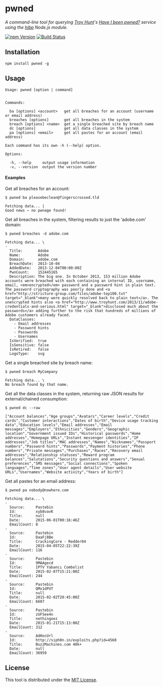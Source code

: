# pwned

*A command-line tool for querying [Troy Hunt](http://www.troyhunt.com/)'s
[Have I been pwned?](https://haveibeenpwned.com/) service using the
[hibp](https://github.com/wKovacs64/hibp) Node.js module.*

[![npm Version][npm-image]][npm-url]
[![Build Status][travis-image]][travis-url]

## Installation

```shell
npm install pwned -g
```

## Usage

```
Usage: pwned [option | command]


Commands:

  ba [options] <account>   get all breaches for an account (username or email address)
  breaches [options]       get all breaches in the system
  breach [options] <name>  get a single breached site by breach name
  dc [options]             get all data classes in the system
  pa [options] <email>     get all pastes for an account (email address)

Each command has its own -h (--help) option.

Options:

  -h, --help     output usage information
  -v, --version  output the version number
```

#### Examples

Get all breaches for an account:
```
$ pwned ba pleasebeclean@fingerscrossed.tld

Fetching data... |
Good news — no pwnage found!
```

Get all breaches in the system, filtering results to just the 'adobe.com' domain:
```
$ pwned breaches -d adobe.com

Fetching data... \
-
  Title:       Adobe
  Name:        Adobe
  Domain:      adobe.com
  BreachDate:  2013-10-04
  AddedDate:   2013-12-04T00:00:00Z
  PwnCount:    152445165
  Description: The big one. In October 2013, 153 million Adobe accounts were breached with each containing an internal ID, username, email, <em>encrypted</em> password and a password hint in plain text. The password cryptography was poorly done and <a href="http://stricture-group.com/files/adobe-top100.txt" target="_blank">many were quickly resolved back to plain text</a>. The unencrypted hints also <a href="http://www.troyhunt.com/2013/11/adobe-credentials-and-serious.html" target="_blank">disclosed much about the passwords</a> adding further to the risk that hundreds of millions of Adobe customers already faced.
  DataClasses:
    - Email addresses
    - Password hints
    - Passwords
    - Usernames
  IsVerified:  true
  IsSensitive: false
  IsRetired:   false
  LogoType:    svg
```

Get a single breached site by breach name:
```
$ pwned breach MyCompany

Fetching data... \
No breach found by that name.
```

Get all the data classes in the system, returning raw JSON results for external/chained consumption:
```
$ pwned dc --raw

["Account balances","Age groups","Avatars","Career levels","Credit cards","Customer interactions","Dates of birth","Device usage tracking data","Education levels","Email addresses","Email messages","Employers","Ethnicities","Genders","Geographic location","Government issued IDs","Historical passwords","Home addresses","Homepage URLs","Instant messenger identities","IP addresses","Job titles","MAC addresses","Names","Nicknames","Passport numbers","Password hints","Passwords","Payment histories","Phone numbers","Private messages","Purchases","Races","Recovery email addresses","Relationship statuses","Reward program balances","Salutations","Security questions and answers","Sexual preferences","SMS messages","Social connections","Spoken languages","Time zones","User agent details","User website URLs","Usernames","Website activity","Years of birth"]
```

Get all pastes for an email address:
```
$ pwned pa nobody@nowhere.com

Fetching data... \
-
  Source:     Pastebin
  Id:         xyb8vavK
  Title:      null
  Date:       2015-06-01T00:16:46Z
  EmailCount: 8
-
  Source:     Pastebin
  Id:         DaaFj8Be
  Title:      CrackingCore - Redder04
  Date:       2015-04-05T22:22:39Z
  EmailCount: 116
-
  Source:     Pastebin
  Id:         9MAAgecd
  Title:      IPTV Yabancı Combolist
  Date:       2015-02-07T15:21:00Z
  EmailCount: 244
-
  Source:     Pastebin
  Id:         QMx1dPUT
  Title:      null
  Date:       2015-02-02T20:45:00Z
  EmailCount: 6607
-
  Source:     Pastebin
  Id:         zUFSee4n
  Title:      nethingoez
  Date:       2015-01-21T15:13:00Z
  EmailCount: 312
-
  Source:     AdHocUrl
  Id:         http://siph0n.in/exploits.php?id=4560
  Title:      BuzzMachines.com 40k+
  Date:       null
  EmailCount: 36959
```

## License

This tool is distributed under the [MIT License](LICENSE.txt).

[npm-image]: https://img.shields.io/npm/v/pwned.svg?style=flat-square
[npm-url]: https://www.npmjs.com/package/pwned
[travis-image]: https://img.shields.io/travis/wKovacs64/pwned.svg?style=flat-square
[travis-url]: https://travis-ci.org/wKovacs64/pwned
